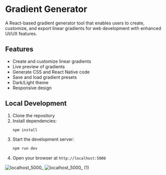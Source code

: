 # Gradient Generator

A React-based gradient generator tool that enables users to create, customize, and export linear gradients for web development with enhanced UI/UX features.

## Features

- Create and customize linear gradients
- Live preview of gradients
- Generate CSS and React Native code
- Save and load gradient presets
- Dark/Light theme 
- Responsive design


## Local Development

1. Clone the repository
2. Install dependencies:
   ```bash
   npm install
   ```
3. Start the development server:
   ```bash
   npm run dev
   ```
4. Open your browser at `http://localhost:5000`

![localhost_5000_](https://github.com/user-attachments/assets/2b1e7621-1b36-48ce-9c55-8ed8633f0c90)
![localhost_5000_ (1)](https://github.com/user-attachments/assets/91d665d5-e93c-4c4e-bd8e-220be26e2158)
